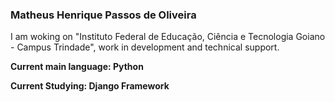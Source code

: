 ### Matheus Henrique Passos de Oliveira
I am woking on "Instituto Federal de Educação, Ciência e Tecnologia Goiano - Campus Trindade", work in development and technical support.

**Current main language: Python**

**Current Studying: Django Framework**
